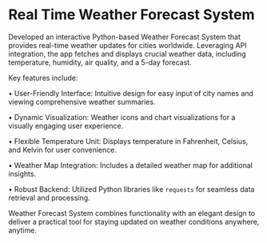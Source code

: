 # Real Time Weather Forecast System



Developed an interactive Python-based Weather Forecast System that provides real-time weather updates for cities worldwide. Leveraging API integration, the app fetches and displays crucial weather data, including temperature, humidity, air quality, and a 5-day forecast.





Key features include:

• User-Friendly Interface: Intuitive design for easy input of city names and viewing comprehensive weather summaries.

• Dynamic Visualization: Weather icons and chart visualizations for a visually engaging user experience.

• Flexible Temperature Unit: Displays temperature in Fahrenheit, Celsius, and Kelvin for user convenience.

• Weather Map Integration: Includes a detailed weather map for additional insights.

• Robust Backend: Utilized Python libraries like `requests` for seamless data retrieval and processing.



Weather Forecast System combines functionality with an elegant design to deliver a practical tool for staying updated on weather conditions anywhere, anytime.

<!-- Script-Generated Comment -->
<!-- Script-Generated Comment -->
<!-- Script-Generated Comment -->
<!-- Script-Generated Comment -->
<!-- Script-Generated Comment -->
<!-- Script-Generated Comment -->
<!-- Script-Generated Comment -->
<!-- Script-Generated Comment -->
<!-- Script-Generated Comment -->
<!-- Script-Generated Comment -->
<!-- Script-Generated Comment -->
<!-- Script-Generated Comment -->
<!-- Script-Generated Comment -->
<!-- Script-Generated Comment -->
<!-- Script-Generated Comment -->
<!-- Script-Generated Comment -->
<!-- Script-Generated Comment -->
<!-- Script-Generated Comment -->
<!-- Script-Generated Comment -->
<!-- Script-Generated Comment -->
<!-- Script-Generated Comment -->
<!-- Script-Generated Comment -->
<!-- Script-Generated Comment -->
<!-- Script-Generated Comment -->
<!-- Script-Generated Comment -->
<!-- Script-Generated Comment -->
<!-- Script-Generated Comment -->
<!-- Script-Generated Comment -->
<!-- Script-Generated Comment -->
<!-- Script-Generated Comment -->
<!-- Script-Generated Comment -->
<!-- Script-Generated Comment -->
<!-- Script-Generated Comment -->
<!-- Script-Generated Comment -->
<!-- Script-Generated Comment -->
<!-- Script-Generated Comment -->
<!-- Script-Generated Comment -->
<!-- Script-Generated Comment -->
<!-- Script-Generated Comment -->
<!-- Script-Generated Comment -->
<!-- Script-Generated Comment -->
<!-- Script-Generated Comment -->
<!-- Script-Generated Comment -->
<!-- Script-Generated Comment -->
<!-- Script-Generated Comment -->
<!-- Script-Generated Comment -->
<!-- Script-Generated Comment -->
<!-- Script-Generated Comment -->
<!-- Script-Generated Comment -->
<!-- Script-Generated Comment -->
<!-- Script-Generated Comment -->
<!-- Script-Generated Comment -->
<!-- Script-Generated Comment -->
<!-- Script-Generated Comment -->
<!-- Script-Generated Comment -->
<!-- Script-Generated Comment -->
<!-- Script-Generated Comment -->
<!-- Script-Generated Comment -->
<!-- Script-Generated Comment -->
<!-- Script-Generated Comment -->
<!-- Script-Generated Comment -->
<!-- Script-Generated Comment -->
<!-- Script-Generated Comment -->
<!-- Script-Generated Comment -->
<!-- Script-Generated Comment -->
<!-- Script-Generated Comment -->
<!-- Script-Generated Comment -->
<!-- Script-Generated Comment -->
<!-- Script-Generated Comment -->
<!-- Script-Generated Comment -->
<!-- Script-Generated Comment -->
<!-- Script-Generated Comment -->
<!-- Script-Generated Comment -->
<!-- Script-Generated Comment -->
<!-- Script-Generated Comment -->
<!-- Script-Generated Comment -->
<!-- Script-Generated Comment -->
<!-- Script-Generated Comment -->
<!-- Script-Generated Comment -->
<!-- Script-Generated Comment -->
<!-- Script-Generated Comment -->
<!-- Script-Generated Comment -->
<!-- Script-Generated Comment -->
<!-- Script-Generated Comment -->
<!-- Script-Generated Comment -->
<!-- Script-Generated Comment -->
<!-- Script-Generated Comment -->
<!-- Script-Generated Comment -->
<!-- Script-Generated Comment -->
<!-- Script-Generated Comment -->
<!-- Script-Generated Comment -->
<!-- Script-Generated Comment -->
<!-- Script-Generated Comment -->
<!-- Script-Generated Comment -->
<!-- Script-Generated Comment -->
<!-- Script-Generated Comment -->
<!-- Script-Generated Comment -->
<!-- Script-Generated Comment -->
<!-- Script-Generated Comment -->
<!-- Script-Generated Comment -->
<!-- Script-Generated Comment -->
<!-- Script-Generated Comment -->
<!-- Script-Generated Comment -->
<!-- Script-Generated Comment -->
<!-- Script-Generated Comment -->
<!-- Script-Generated Comment -->
<!-- Script-Generated Comment -->
<!-- Script-Generated Comment -->
<!-- Script-Generated Comment -->
<!-- Script-Generated Comment -->
<!-- Script-Generated Comment -->
<!-- Script-Generated Comment -->
<!-- Script-Generated Comment -->
<!-- Script-Generated Comment -->
<!-- Script-Generated Comment -->
<!-- Script-Generated Comment -->
<!-- Script-Generated Comment -->
<!-- Script-Generated Comment -->
<!-- Script-Generated Comment -->
<!-- Script-Generated Comment -->
<!-- Script-Generated Comment -->
<!-- Script-Generated Comment -->
<!-- Script-Generated Comment -->
<!-- Script-Generated Comment -->
<!-- Script-Generated Comment -->
<!-- Script-Generated Comment -->
<!-- Script-Generated Comment -->
<!-- Script-Generated Comment -->
<!-- Script-Generated Comment -->
<!-- Script-Generated Comment -->
<!-- Script-Generated Comment -->
<!-- Script-Generated Comment -->
<!-- Script-Generated Comment -->
<!-- Script-Generated Comment -->
<!-- Script-Generated Comment -->
<!-- Script-Generated Comment -->
<!-- Script-Generated Comment -->
<!-- Script-Generated Comment -->
<!-- Script-Generated Comment -->
<!-- Script-Generated Comment -->
<!-- Script-Generated Comment -->
<!-- Script-Generated Comment -->
<!-- Script-Generated Comment -->
<!-- Script-Generated Comment -->
<!-- Script-Generated Comment -->
<!-- Script-Generated Comment -->
<!-- Script-Generated Comment -->
<!-- Script-Generated Comment -->
<!-- Script-Generated Comment -->
<!-- Script-Generated Comment -->
<!-- Script-Generated Comment -->
<!-- Script-Generated Comment -->
<!-- Script-Generated Comment -->
<!-- Script-Generated Comment -->
<!-- Script-Generated Comment -->
<!-- Script-Generated Comment -->
<!-- Script-Generated Comment -->
<!-- Script-Generated Comment -->
<!-- Script-Generated Comment -->
<!-- Script-Generated Comment -->
<!-- Script-Generated Comment -->
<!-- Script-Generated Comment -->
<!-- Script-Generated Comment -->
<!-- Script-Generated Comment -->
<!-- Script-Generated Comment -->
<!-- Script-Generated Comment -->
<!-- Script-Generated Comment -->
<!-- Script-Generated Comment -->
<!-- Script-Generated Comment -->
<!-- Script-Generated Comment -->
<!-- Script-Generated Comment -->
<!-- Script-Generated Comment -->
<!-- Script-Generated Comment -->
<!-- Script-Generated Comment -->
<!-- Script-Generated Comment -->
<!-- Script-Generated Comment -->
<!-- Script-Generated Comment -->
<!-- Script-Generated Comment -->
<!-- Script-Generated Comment -->
<!-- Script-Generated Comment -->
<!-- Script-Generated Comment -->
<!-- Script-Generated Comment -->
<!-- Script-Generated Comment -->
<!-- Script-Generated Comment -->
<!-- Script-Generated Comment -->
<!-- Script-Generated Comment -->
<!-- Script-Generated Comment -->
<!-- Script-Generated Comment -->
<!-- Script-Generated Comment -->
<!-- Script-Generated Comment -->
<!-- Script-Generated Comment -->
<!-- Script-Generated Comment -->
<!-- Script-Generated Comment -->
<!-- Script-Generated Comment -->
<!-- Script-Generated Comment -->
<!-- Script-Generated Comment -->
<!-- Script-Generated Comment -->
<!-- Script-Generated Comment -->
<!-- Script-Generated Comment -->
<!-- Script-Generated Comment -->
<!-- Script-Generated Comment -->
<!-- Script-Generated Comment -->
<!-- Script-Generated Comment -->
<!-- Script-Generated Comment -->
<!-- Script-Generated Comment -->
<!-- Script-Generated Comment -->
<!-- Script-Generated Comment -->
<!-- Script-Generated Comment -->
<!-- Script-Generated Comment -->
<!-- Script-Generated Comment -->
<!-- Script-Generated Comment -->
<!-- Script-Generated Comment -->
<!-- Script-Generated Comment -->
<!-- Script-Generated Comment -->
<!-- Script-Generated Comment -->
<!-- Script-Generated Comment -->
<!-- Script-Generated Comment -->
<!-- Script-Generated Comment -->
<!-- Script-Generated Comment -->
<!-- Script-Generated Comment -->
<!-- Script-Generated Comment -->
<!-- Script-Generated Comment -->
<!-- Script-Generated Comment -->
<!-- Script-Generated Comment -->
<!-- Script-Generated Comment -->
<!-- Script-Generated Comment -->
<!-- Script-Generated Comment -->
<!-- Script-Generated Comment -->
<!-- Script-Generated Comment -->
<!-- Script-Generated Comment -->
<!-- Script-Generated Comment -->
<!-- Script-Generated Comment -->
<!-- Script-Generated Comment -->
<!-- Script-Generated Comment -->
<!-- Script-Generated Comment -->
<!-- Script-Generated Comment -->
<!-- Script-Generated Comment -->
<!-- Script-Generated Comment -->
<!-- Script-Generated Comment -->
<!-- Script-Generated Comment -->
<!-- Script-Generated Comment -->
<!-- Script-Generated Comment -->
<!-- Script-Generated Comment -->
<!-- Script-Generated Comment -->
<!-- Script-Generated Comment -->
<!-- Script-Generated Comment -->
<!-- Script-Generated Comment -->
<!-- Script-Generated Comment -->
<!-- Script-Generated Comment -->
<!-- Script-Generated Comment -->
<!-- Script-Generated Comment -->
<!-- Script-Generated Comment -->
<!-- Script-Generated Comment -->
<!-- Script-Generated Comment -->
<!-- Script-Generated Comment -->
<!-- Script-Generated Comment -->
<!-- Script-Generated Comment -->
<!-- Script-Generated Comment -->
<!-- Script-Generated Comment -->
<!-- Script-Generated Comment -->
<!-- Script-Generated Comment -->
<!-- Script-Generated Comment -->
<!-- Script-Generated Comment -->
<!-- Script-Generated Comment -->
<!-- Script-Generated Comment -->
<!-- Script-Generated Comment -->
<!-- Script-Generated Comment -->
<!-- Script-Generated Comment -->
<!-- Script-Generated Comment -->
<!-- Script-Generated Comment -->
<!-- Script-Generated Comment -->
<!-- Script-Generated Comment -->
<!-- Script-Generated Comment -->
<!-- Script-Generated Comment -->
<!-- Script-Generated Comment -->
<!-- Script-Generated Comment -->
<!-- Script-Generated Comment -->
<!-- Script-Generated Comment -->
<!-- Script-Generated Comment -->
<!-- Script-Generated Comment -->
<!-- Script-Generated Comment -->
<!-- Script-Generated Comment -->
<!-- Script-Generated Comment -->
<!-- Script-Generated Comment -->
<!-- Script-Generated Comment -->
<!-- Script-Generated Comment -->
<!-- Script-Generated Comment -->
<!-- Script-Generated Comment -->
<!-- Script-Generated Comment -->
<!-- Script-Generated Comment -->
<!-- Script-Generated Comment -->
<!-- Script-Generated Comment -->
<!-- Script-Generated Comment -->
<!-- Script-Generated Comment -->
<!-- Script-Generated Comment -->
<!-- Script-Generated Comment -->
<!-- Script-Generated Comment -->
<!-- Script-Generated Comment -->
<!-- Script-Generated Comment -->
<!-- Script-Generated Comment -->
<!-- Script-Generated Comment -->
<!-- Script-Generated Comment -->
<!-- Script-Generated Comment -->
<!-- Script-Generated Comment -->
<!-- Script-Generated Comment -->
<!-- Script-Generated Comment -->
<!-- Script-Generated Comment -->
<!-- Script-Generated Comment -->
<!-- Script-Generated Comment -->
<!-- Script-Generated Comment -->
<!-- Script-Generated Comment -->
<!-- Script-Generated Comment -->
<!-- Script-Generated Comment -->
<!-- Script-Generated Comment -->
<!-- Script-Generated Comment -->
<!-- Script-Generated Comment -->
<!-- Script-Generated Comment -->
<!-- Script-Generated Comment -->
<!-- Script-Generated Comment -->
<!-- Script-Generated Comment -->
<!-- Script-Generated Comment -->
<!-- Script-Generated Comment -->
<!-- Script-Generated Comment -->
<!-- Script-Generated Comment -->
<!-- Script-Generated Comment -->
<!-- Script-Generated Comment -->
<!-- Script-Generated Comment -->
<!-- Script-Generated Comment -->
<!-- Script-Generated Comment -->
<!-- Script-Generated Comment -->
<!-- Script-Generated Comment -->
<!-- Script-Generated Comment -->
<!-- Script-Generated Comment -->
<!-- Script-Generated Comment -->
<!-- Script-Generated Comment -->
<!-- Script-Generated Comment -->
<!-- Script-Generated Comment -->
<!-- Script-Generated Comment -->
<!-- Script-Generated Comment -->
<!-- Script-Generated Comment -->
<!-- Script-Generated Comment -->
<!-- Script-Generated Comment -->
<!-- Script-Generated Comment -->
<!-- Script-Generated Comment -->
<!-- Script-Generated Comment -->
<!-- Script-Generated Comment -->
<!-- Script-Generated Comment -->
<!-- Script-Generated Comment -->
<!-- Script-Generated Comment -->
<!-- Script-Generated Comment -->
<!-- Script-Generated Comment -->
<!-- Script-Generated Comment -->
<!-- Script-Generated Comment -->
<!-- Script-Generated Comment -->
<!-- Script-Generated Comment -->
<!-- Script-Generated Comment -->
<!-- Script-Generated Comment -->
<!-- Script-Generated Comment -->
<!-- Script-Generated Comment -->
<!-- Script-Generated Comment -->
<!-- Script-Generated Comment -->
<!-- Script-Generated Comment -->
<!-- Script-Generated Comment -->
<!-- Script-Generated Comment -->
<!-- Script-Generated Comment -->
<!-- Script-Generated Comment -->
<!-- Script-Generated Comment -->
<!-- Script-Generated Comment -->
<!-- Script-Generated Comment -->
<!-- Script-Generated Comment -->
<!-- Script-Generated Comment -->
<!-- Script-Generated Comment -->
<!-- Script-Generated Comment -->
<!-- Script-Generated Comment -->
<!-- Script-Generated Comment -->
<!-- Script-Generated Comment -->
<!-- Script-Generated Comment -->
<!-- Script-Generated Comment -->
<!-- Script-Generated Comment -->
<!-- Script-Generated Comment -->
<!-- Script-Generated Comment -->
<!-- Script-Generated Comment -->
<!-- Script-Generated Comment -->
<!-- Script-Generated Comment -->
<!-- Script-Generated Comment -->
<!-- Script-Generated Comment -->
<!-- Script-Generated Comment -->
<!-- Script-Generated Comment -->
<!-- Script-Generated Comment -->
<!-- Script-Generated Comment -->
<!-- Script-Generated Comment -->
<!-- Script-Generated Comment -->
<!-- Script-Generated Comment -->
<!-- Script-Generated Comment -->
<!-- Script-Generated Comment -->
<!-- Script-Generated Comment -->
<!-- Script-Generated Comment -->
<!-- Script-Generated Comment -->
<!-- Script-Generated Comment -->
<!-- Script-Generated Comment -->
<!-- Script-Generated Comment -->
<!-- Script-Generated Comment -->
<!-- Script-Generated Comment -->
<!-- Script-Generated Comment -->
<!-- Script-Generated Comment -->
<!-- Script-Generated Comment -->
<!-- Script-Generated Comment -->
<!-- Script-Generated Comment -->
<!-- Script-Generated Comment -->
<!-- Script-Generated Comment -->
<!-- Script-Generated Comment -->
<!-- Script-Generated Comment -->
<!-- Script-Generated Comment -->
<!-- Script-Generated Comment -->
<!-- Script-Generated Comment -->
<!-- Script-Generated Comment -->
<!-- Script-Generated Comment -->
<!-- Script-Generated Comment -->
<!-- Script-Generated Comment -->
<!-- Script-Generated Comment -->
<!-- Script-Generated Comment -->
<!-- Script-Generated Comment -->
<!-- Script-Generated Comment -->
<!-- Script-Generated Comment -->
<!-- Script-Generated Comment -->
<!-- Script-Generated Comment -->
<!-- Script-Generated Comment -->
<!-- Script-Generated Comment -->
<!-- Script-Generated Comment -->
<!-- Script-Generated Comment -->
<!-- Script-Generated Comment -->
<!-- Script-Generated Comment -->
<!-- Script-Generated Comment -->
<!-- Script-Generated Comment -->
<!-- Script-Generated Comment -->
<!-- Script-Generated Comment -->
<!-- Script-Generated Comment -->
<!-- Script-Generated Comment -->
<!-- Script-Generated Comment -->
<!-- Script-Generated Comment -->
<!-- Script-Generated Comment -->
<!-- Script-Generated Comment -->
<!-- Script-Generated Comment -->
<!-- Script-Generated Comment -->
<!-- Script-Generated Comment -->
<!-- Script-Generated Comment -->
<!-- Script-Generated Comment -->
<!-- Script-Generated Comment -->
<!-- Script-Generated Comment -->
<!-- Script-Generated Comment -->
<!-- Script-Generated Comment -->
<!-- Script-Generated Comment -->
<!-- Script-Generated Comment -->
<!-- Script-Generated Comment -->
<!-- Script-Generated Comment -->
<!-- Script-Generated Comment -->
<!-- Script-Generated Comment -->
<!-- Script-Generated Comment -->
<!-- Script-Generated Comment -->
<!-- Script-Generated Comment -->
<!-- Script-Generated Comment -->
<!-- Script-Generated Comment -->
<!-- Script-Generated Comment -->
<!-- Script-Generated Comment -->
<!-- Script-Generated Comment -->
<!-- Script-Generated Comment -->
<!-- Script-Generated Comment -->
<!-- Script-Generated Comment -->
<!-- Script-Generated Comment -->
<!-- Script-Generated Comment -->
<!-- Script-Generated Comment -->
<!-- Script-Generated Comment -->
<!-- Script-Generated Comment -->
<!-- Script-Generated Comment -->
<!-- Script-Generated Comment -->
<!-- Script-Generated Comment -->
<!-- Script-Generated Comment -->
<!-- Script-Generated Comment -->
<!-- Script-Generated Comment -->
<!-- Script-Generated Comment -->
<!-- Script-Generated Comment -->
<!-- Script-Generated Comment -->
<!-- Script-Generated Comment -->
<!-- Script-Generated Comment -->
<!-- Script-Generated Comment -->
<!-- Script-Generated Comment -->
<!-- Script-Generated Comment -->
<!-- Script-Generated Comment -->
<!-- Script-Generated Comment -->
<!-- Script-Generated Comment -->
<!-- Script-Generated Comment -->
<!-- Script-Generated Comment -->
<!-- Script-Generated Comment -->
<!-- Script-Generated Comment -->
<!-- Script-Generated Comment -->
<!-- Script-Generated Comment -->
<!-- Script-Generated Comment -->
<!-- Script-Generated Comment -->
<!-- Script-Generated Comment -->
<!-- Script-Generated Comment -->
<!-- Script-Generated Comment -->
<!-- Script-Generated Comment -->
<!-- Script-Generated Comment -->
<!-- Script-Generated Comment -->
<!-- Script-Generated Comment -->
<!-- Script-Generated Comment -->
<!-- Script-Generated Comment -->
<!-- Script-Generated Comment -->
<!-- Script-Generated Comment -->
<!-- Script-Generated Comment -->
<!-- Script-Generated Comment -->
<!-- Script-Generated Comment -->
<!-- Script-Generated Comment -->
<!-- Script-Generated Comment -->
<!-- Script-Generated Comment -->
<!-- Script-Generated Comment -->
<!-- Script-Generated Comment -->
<!-- Script-Generated Comment -->
<!-- Script-Generated Comment -->
<!-- Script-Generated Comment -->
<!-- Script-Generated Comment -->
<!-- Script-Generated Comment -->
<!-- Script-Generated Comment -->
<!-- Script-Generated Comment -->
<!-- Script-Generated Comment -->
<!-- Script-Generated Comment -->
<!-- Script-Generated Comment -->
<!-- Script-Generated Comment -->
<!-- Script-Generated Comment -->
<!-- Script-Generated Comment -->
<!-- Script-Generated Comment -->
<!-- Script-Generated Comment -->
<!-- Script-Generated Comment -->
<!-- Script-Generated Comment -->
<!-- Script-Generated Comment -->
<!-- Script-Generated Comment -->
<!-- Script-Generated Comment -->
<!-- Script-Generated Comment -->
<!-- Script-Generated Comment -->
<!-- Script-Generated Comment -->
<!-- Script-Generated Comment -->
<!-- Script-Generated Comment -->
<!-- Script-Generated Comment -->
<!-- Script-Generated Comment -->
<!-- Script-Generated Comment -->
<!-- Script-Generated Comment -->
<!-- Script-Generated Comment -->
<!-- Script-Generated Comment -->
<!-- Script-Generated Comment -->
<!-- Script-Generated Comment -->
<!-- Script-Generated Comment -->
<!-- Script-Generated Comment -->
<!-- Script-Generated Comment -->
<!-- Script-Generated Comment -->
<!-- Script-Generated Comment -->
<!-- Script-Generated Comment -->
<!-- Script-Generated Comment -->
<!-- Script-Generated Comment -->
<!-- Script-Generated Comment -->
<!-- Script-Generated Comment -->
<!-- Script-Generated Comment -->
<!-- Script-Generated Comment -->
<!-- Script-Generated Comment -->
<!-- Script-Generated Comment -->
<!-- Script-Generated Comment -->
<!-- Script-Generated Comment -->
<!-- Script-Generated Comment -->
<!-- Script-Generated Comment -->
<!-- Script-Generated Comment -->
<!-- Script-Generated Comment -->
<!-- Script-Generated Comment -->
<!-- Script-Generated Comment -->
<!-- Script-Generated Comment -->
<!-- Script-Generated Comment -->
<!-- Script-Generated Comment -->
<!-- Script-Generated Comment -->
<!-- Script-Generated Comment -->
<!-- Script-Generated Comment -->
<!-- Script-Generated Comment -->
<!-- Script-Generated Comment -->
<!-- Script-Generated Comment -->
<!-- Script-Generated Comment -->
<!-- Script-Generated Comment -->
<!-- Script-Generated Comment -->
<!-- Script-Generated Comment -->
<!-- Script-Generated Comment -->
<!-- Script-Generated Comment -->
<!-- Script-Generated Comment -->
<!-- Script-Generated Comment -->
<!-- Script-Generated Comment -->
<!-- Script-Generated Comment -->
<!-- Script-Generated Comment -->
<!-- Script-Generated Comment -->
<!-- Script-Generated Comment -->
<!-- Script-Generated Comment -->
<!-- Script-Generated Comment -->
<!-- Script-Generated Comment -->
<!-- Script-Generated Comment -->
<!-- Script-Generated Comment -->
<!-- Script-Generated Comment -->
<!-- Script-Generated Comment -->
<!-- Script-Generated Comment -->
<!-- Script-Generated Comment -->
<!-- Script-Generated Comment -->
<!-- Script-Generated Comment -->
<!-- Script-Generated Comment -->
<!-- Script-Generated Comment -->
<!-- Script-Generated Comment -->
<!-- Script-Generated Comment -->
<!-- Script-Generated Comment -->
<!-- Script-Generated Comment -->
<!-- Script-Generated Comment -->
<!-- Script-Generated Comment -->
<!-- Script-Generated Comment -->
<!-- Script-Generated Comment -->
<!-- Script-Generated Comment -->
<!-- Script-Generated Comment -->
<!-- Script-Generated Comment -->
<!-- Script-Generated Comment -->
<!-- Script-Generated Comment -->
<!-- Script-Generated Comment -->
<!-- Script-Generated Comment -->
<!-- Script-Generated Comment -->
<!-- Script-Generated Comment -->
<!-- Script-Generated Comment -->
<!-- Script-Generated Comment -->
<!-- Script-Generated Comment -->
<!-- Script-Generated Comment -->
<!-- Script-Generated Comment -->
<!-- Script-Generated Comment -->
<!-- Script-Generated Comment -->
<!-- Script-Generated Comment -->
<!-- Script-Generated Comment -->
<!-- Script-Generated Comment -->
<!-- Script-Generated Comment -->
<!-- Script-Generated Comment -->
<!-- Script-Generated Comment -->
<!-- Script-Generated Comment -->
<!-- Script-Generated Comment -->
<!-- Script-Generated Comment -->
<!-- Script-Generated Comment -->
<!-- Script-Generated Comment -->
<!-- Script-Generated Comment -->
<!-- Script-Generated Comment -->
<!-- Script-Generated Comment -->
<!-- Script-Generated Comment -->
<!-- Script-Generated Comment -->
<!-- Script-Generated Comment -->
<!-- Script-Generated Comment -->
<!-- Script-Generated Comment -->
<!-- Script-Generated Comment -->
<!-- Script-Generated Comment -->
<!-- Script-Generated Comment -->
<!-- Script-Generated Comment -->
<!-- Script-Generated Comment -->
<!-- Script-Generated Comment -->
<!-- Script-Generated Comment -->
<!-- Script-Generated Comment -->
<!-- Script-Generated Comment -->
<!-- Script-Generated Comment -->
<!-- Script-Generated Comment -->
<!-- Script-Generated Comment -->
<!-- Script-Generated Comment -->
<!-- Script-Generated Comment -->
<!-- Script-Generated Comment -->
<!-- Script-Generated Comment -->
<!-- Script-Generated Comment -->
<!-- Script-Generated Comment -->
<!-- Script-Generated Comment -->
<!-- Script-Generated Comment -->
<!-- Script-Generated Comment -->
<!-- Script-Generated Comment -->
<!-- Script-Generated Comment -->
<!-- Script-Generated Comment -->
<!-- Script-Generated Comment -->
<!-- Script-Generated Comment -->
<!-- Script-Generated Comment -->
<!-- Script-Generated Comment -->
<!-- Script-Generated Comment -->
<!-- Script-Generated Comment -->
<!-- Script-Generated Comment -->
<!-- Script-Generated Comment -->
<!-- Script-Generated Comment -->
<!-- Script-Generated Comment -->
<!-- Script-Generated Comment -->
<!-- Script-Generated Comment -->
<!-- Script-Generated Comment -->
<!-- Script-Generated Comment -->
<!-- Script-Generated Comment -->
<!-- Script-Generated Comment -->
<!-- Script-Generated Comment -->
<!-- Script-Generated Comment -->
<!-- Script-Generated Comment -->
<!-- Script-Generated Comment -->
<!-- Script-Generated Comment -->
<!-- Script-Generated Comment -->
<!-- Script-Generated Comment -->
<!-- Script-Generated Comment -->
<!-- Script-Generated Comment -->
<!-- Script-Generated Comment -->
